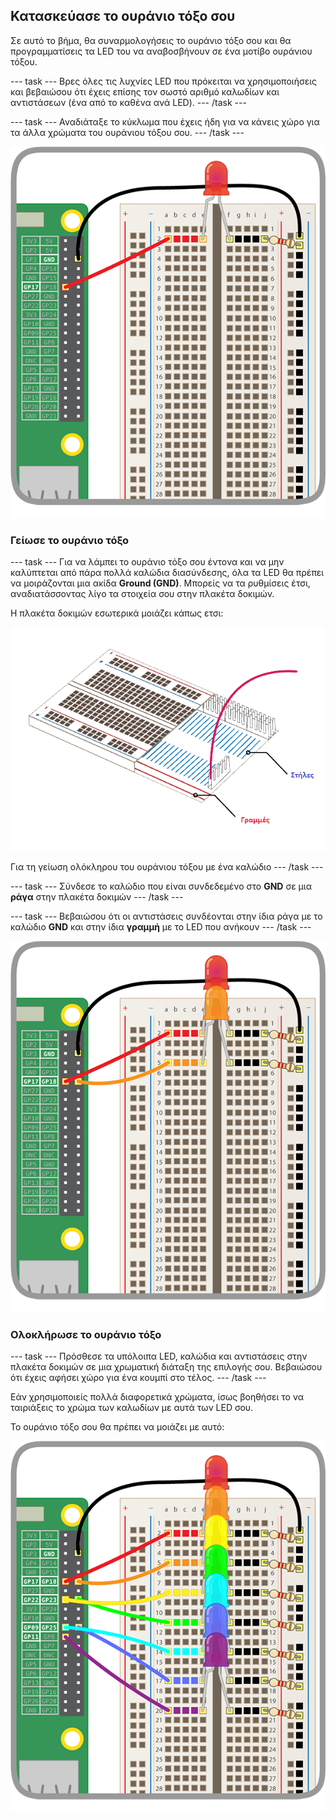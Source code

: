 ## Κατασκεύασε το ουράνιο τόξο σου

Σε αυτό το βήμα, θα συναρμολογήσεις το ουράνιο τόξο σου και θα προγραμματίσεις τα LED του να αναβοσβήνουν σε ένα μοτίβο ουράνιου τόξου.

\--- task \--- Βρες όλες τις λυχνίες LED που πρόκειται να χρησιμοποιήσεις και βεβαιώσου ότι έχεις επίσης τον σωστό αριθμό καλωδίων και αντιστάσεων (ένα από το καθένα ανά LED). \--- /task \---

\--- task \--- Αναδιάταξε το κύκλωμα που έχεις ήδη για να κάνεις χώρο για τα άλλα χρώματα του ουράνιου τόξου σου. \--- /task \---

![Έγινε η αναδιάταξη του κυκλώματος](images/oneled.png)

### Γείωσε το ουράνιο τόξο

\--- task \--- Για να λάμπει το ουράνιο τόξο σου έντονα και να μην καλύπτεται από πάρα πολλά καλώδια διασύνδεσης, όλα τα LED θα πρέπει να μοιράζονται μια ακίδα **Ground (GND)**. Μπορείς να τα ρυθμίσεις έτσι, αναδιατάσσοντας λίγο τα στοιχεία σου στην πλακέτα δοκιμών.

Η πλακέτα δοκιμών εσωτερικά μοιάζει κάπως ετσι:

![Διασυνδέσεις πλακέτας δοκιμών](images/breadboardxsection.png)

Για τη γείωση ολόκληρου του ουράνιου τόξου με ένα καλώδιο \--- /task \---

\--- task \--- Σύνδεσε το καλώδιο που είναι συνδεδεμένο στο **GND** σε μια **ράγα** στην πλακέτα δοκιμών \--- /task \---

\--- task \--- Βεβαιώσου ότι οι αντιστάσεις συνδέονται στην ίδια ράγα με το καλώδιο **GND** και στην ίδια **γραμμή** με το LED που ανήκουν \--- /task \---

![Προσθήκη LEDs](images/twoleds.png)

### Ολοκλήρωσε το ουράνιο τόξο

\--- task \--- Πρόσθεσε τα υπόλοιπα LED, καλώδια και αντιστάσεις στην πλακέτα δοκιμών σε μια χρωματική διάταξη της επιλογής σου. Βεβαιώσου ότι έχεις αφήσει χώρο για ένα κουμπί στο τέλος. \--- /task \---

Εάν χρησιμοποιείς πολλά διαφορετικά χρώματα, ίσως βοηθήσει το να ταιριάξεις το χρώμα των καλωδίων με αυτά των LED σου.

Το ουράνιο τόξο σου θα πρέπει να μοιάζει με αυτό:

![LEDs ουράνιου τόξου](images/rainbowleds.png)
